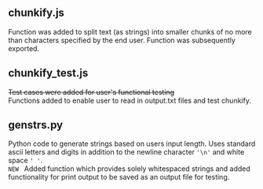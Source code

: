 **chunkify.js**
---------------
Function was added to split text (as strings) into smaller chunks of no more than characters specified by the end user. Function was subsequently exported.

**chunkify_test.js**
--------------------
~~Test cases were added for user's functional testing~~ <br>
Functions added to enable user to read in output.txt files and test chunkify.

**genstrs.py**
--------------
Python code to generate strings based on users input length. Uses standard ascii letters and digits in addition to the newline character `'\n'` and white space `' '`.<br>
`NEW ` Added function which provides solely whitespaced strings and added functionality for print output to be saved as an output file for testing.
